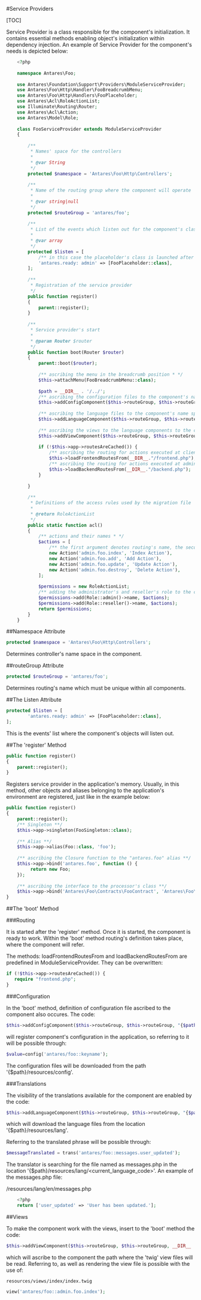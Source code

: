 #Service Providers  

[TOC]

Service Provider is a class responsible for the component's initialization. It contains essential methods  enabling object's initialization within dependency injection. An example of Service Provider for the component's needs is depicted below:

```php
    <?php
     
    namespace Antares\Foo;
     
    use Antares\Foundation\Support\Providers\ModuleServiceProvider;
    use Antares\Foo\Http\Handler\FooBreadcrumbMenu;
    use Antares\Foo\Http\Handlers\FooPlaceholder;
    use Antares\Acl\RoleActionList;
    use Illuminate\Routing\Router;
    use Antares\Acl\Action;
    use Antares\Model\Role;
     
    class FooServiceProvider extends ModuleServiceProvider
    {
     
        /**
         * Names' space for the controllers
         *
         * @var String
         */
        protected $namespace = 'Antares\Foo\Http\Controllers';
     
        /**
         * Name of the routing group where the component will operate
         *
         * @var string|null
         */
        protected $routeGroup = 'antares/foo';
     
        /**
         * List of the events which listen out for the component's class
         *
         * @var array
         */
        protected $listen = [
            /** in this case the placeholder's class is launched after administrative panel's initialization * */
            'antares.ready: admin' => [FooPlaceholder::class],
        ];
     
        /**
         * Registration of the service provider
         */
        public function register()
        {
            parent::register();
        }
     
        /**
         * Service provider's start
         *
         * @param Router $router
         */
        public function boot(Router $router)
        {
            parent::boot($router);
     
            /** ascribing the menu in the breadcrumb position * */
            $this->attachMenu(FooBreadcrumbMenu::class);
             
            $path = __DIR__ . '/../';
            /** ascribing the configuration files to the component's name space **/       
            $this->addConfigComponent($this->routeGroup, $this->routeGroup, "{$path}/resources/config");
             
            /** ascribing the language files to the component's name space **/
            $this->addLanguageComponent($this->routeGroup, $this->routeGroup, "{$path}/resources/lang");
                     
            /** ascribing the views to the language components to the component's name space **/
            $this->addViewComponent($this->routeGroup, $this->routeGroup, __DIR__ . '/../resources/views');
      
            if (!$this->app->routesAreCached()) {
                /** ascribing the routing for actions executed at clienet's side **/
                $this->loadFrontendRoutesFrom(__DIR__."/frontend.php");
                /** ascribing the routing for actions executed at administrative side **/
                $this->loadBackendRoutesFrom(__DIR__."/backend.php");       
            }
             
        }
     
        /**
         * Definitions of the access rules used by the migration file
         *
         * @return RoleActionList
         */
        public static function acl()
        {
            /** actions and their names * */
            $actions = [
                /** the first argument denotes routing's name, the second argument is the conventional action's name * */
                new Action('admin.foo.index', 'Index Action'),
                new Action('admin.foo.add', 'Add Action'),
                new Action('admin.foo.update', 'Update Action'),
                new Action('admin.foo.destroy', 'Delete Action'),
            ];
     
            $permissions = new RoleActionList;
            /** adding the administrator's and reseller's role to the collection and assigning the full  access * */
            $permissions->add(Role::admin()->name, $actions);
            $permissions->add(Role::reseller()->name, $actions);
            return $permissions;
        }      
    }
```

##Namespace Attribute  

```php
protected $namespace = 'Antares\Foo\Http\Controllers';
```

Determines controller's name space in the component.

##routeGroup Attribute  

```php
protected $routeGroup = 'antares/foo';
```

Determines routing's name which must be unique within all components.

##The Listen Attribute  

```php
protected $listen = [
        'antares.ready: admin' => [FooPlaceholder::class],
];
```

This is the events' list where the component's objects will listen out.

##The 'register' Method  

```php
public function register()
{
    parent::register();
}
```

Registers service provider in the application's memory. Usually, in this method, other objects and aliases belonging to the application's environment are registered, just like in the example below:

```php
public function register()
{
    parent::register();
    /** Singleton **/
    $this->app->singleton(FooSingleton::class);
 
    /** Alias **/
    $this->app->alias(Foo::class, 'foo');
 
    /** ascribing the Closure function to the "antares.foo" alias **/
    $this->app->bind('antares.foo', function () {
         return new Foo;
    });
 
    /** ascribing the interface to the processor's class **/
    $this->app->bind('Antares\Foo\Contracts\FooContract', 'Antares\Foo\Processor\FooProcessor');
}
```

##The 'boot' Method  

###Routing  

It is started after the 'register' method. Once it is started, the component is ready to work. Within the 'boot' method routing's definition takes place, where the component will refer.

The methods: loadFrontendRoutesFrom and loadBackendRoutesFrom are predefined in ModuleServiceProvider. They can be overwritten:

```php
if (!$this->app->routesAreCached()) {
   require "frontend.php";
}
```

###Configuration  

In the 'boot' method, definition of configuration file ascribed to the component also occures. The code:

```php
$this->addConfigComponent($this->routeGroup, $this->routeGroup, "{$path}/resources/config");
```

will register component's configuration in the application, so referring to it will be possible through:

```php
$value=config('antares/foo::keyname');
```

The configuration files will be downloaded from the path '{$path}/resources/config'.

###Translations  

The visibility of the translations available for the component are enabled by the code:

```php
$this->addLanguageComponent($this->routeGroup, $this->routeGroup, "{$path}/resources/lang");
```

which will download the language files from the location '{$path}/resources/lang'.

Referring to the translated phrase will be possible through:

```php
$messageTranslated = trans('antares/foo::messages.user_updated');
```

The translator is searching for the file named as messages.php in the location '{$path}/resources/lang/<current_language_code>'. An example of the messages.php file:

/resources/lang/en/messages.php</code></pre>

```php
    <?php
    return ['user_updated' => 'User has been updated.'];
```    

##Views  

To make the component work with the views, insert to the 'boot' method the code:

```php
$this->addViewComponent($this->routeGroup, $this->routeGroup, __DIR__ . '/../resources/views');
```

which will ascribe to the component the path where the 'twig' view files will be read. Referring to, as well as rendering the view file is possible with the use of:

<pre><code>resources/views/index/index.twig</code></pre>

```php
view('antares/foo::admin.foo.index');
```
